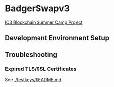 # BadgerSwapv3
[IC3 Blockchain Summer Camp Project](https://www.initc3.org/events/2021-07-25-ic3-blockchain-summer-camp)

## Development Environment Setup


## Troubleshooting

### Expired TLS/SSL Certificates
See [./testkeys/README.md](./testkeys/README.md).
